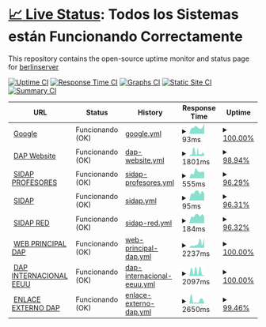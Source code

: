 # [📈 Live Status](https://berlinserver.github.io/): <!--live status--> **Todos los Sistemas están Funcionando Correctamente**

This repository contains the open-source uptime monitor and status page for [berlinserver](https://berlinserver.github.io/)

[![Uptime CI](https://github.com/berlinserver/estatus/workflows/Uptime%20CI/badge.svg)](https://github.com/berlinserver/estatus/actions?query=workflow%3A%22Uptime+CI%22)
[![Response Time CI](https://github.com/berlinserver/estatus/workflows/Response%20Time%20CI/badge.svg)](https://github.com/berlinserver/estatus/actions?query=workflow%3A%22Response+Time+CI%22)
[![Graphs CI](https://github.com/berlinserver/estatus/workflows/Graphs%20CI/badge.svg)](https://github.com/berlinserver/estatus/actions?query=workflow%3A%22Graphs+CI%22)
[![Static Site CI](https://github.com/berlinserver/estatus/workflows/Static%20Site%20CI/badge.svg)](https://github.com/berlinserver/estatus/actions?query=workflow%3A%22Static+Site+CI%22)
[![Summary CI](https://github.com/berlinserver/estatus/workflows/Summary%20CI/badge.svg)](https://github.com/berlinserver/estatus/actions?query=workflow%3A%22Summary+CI%22)

<!--start: status pages-->
<!-- This summary is generated by Upptime (https://github.com/upptime/upptime) -->
<!-- Do not edit this manually, your changes will be overwritten -->
<!-- prettier-ignore -->
| URL | Status | History | Response Time | Uptime |
| --- | ------ | ------- | ------------- | ------ |
| <img alt="" src="https://icons.duckduckgo.com/ip3/www.google.com.ico" height="13"> [Google](https://www.google.com) | Funcionando (OK) | [google.yml](https://github.com/berlinserver/estatus/commits/HEAD/history/google.yml) | <details><summary><img alt="Response time graph" src="./graphs/google/response-time-week.png" height="20"> 93ms</summary><br><a href="https://t1.dapenlinea.com/history/google"><img alt="Response time 112" src="https://img.shields.io/endpoint?url=https%3A%2F%2Fraw.githubusercontent.com%2Fberlinserver%2Festatus%2FHEAD%2Fapi%2Fgoogle%2Fresponse-time.json"></a><br><a href="https://t1.dapenlinea.com/history/google"><img alt="24-hour response time 139" src="https://img.shields.io/endpoint?url=https%3A%2F%2Fraw.githubusercontent.com%2Fberlinserver%2Festatus%2FHEAD%2Fapi%2Fgoogle%2Fresponse-time-day.json"></a><br><a href="https://t1.dapenlinea.com/history/google"><img alt="7-day response time 93" src="https://img.shields.io/endpoint?url=https%3A%2F%2Fraw.githubusercontent.com%2Fberlinserver%2Festatus%2FHEAD%2Fapi%2Fgoogle%2Fresponse-time-week.json"></a><br><a href="https://t1.dapenlinea.com/history/google"><img alt="30-day response time 95" src="https://img.shields.io/endpoint?url=https%3A%2F%2Fraw.githubusercontent.com%2Fberlinserver%2Festatus%2FHEAD%2Fapi%2Fgoogle%2Fresponse-time-month.json"></a><br><a href="https://t1.dapenlinea.com/history/google"><img alt="1-year response time 107" src="https://img.shields.io/endpoint?url=https%3A%2F%2Fraw.githubusercontent.com%2Fberlinserver%2Festatus%2FHEAD%2Fapi%2Fgoogle%2Fresponse-time-year.json"></a></details> | <details><summary><a href="https://t1.dapenlinea.com/history/google">100.00%</a></summary><a href="https://t1.dapenlinea.com/history/google"><img alt="All-time uptime 100.00%" src="https://img.shields.io/endpoint?url=https%3A%2F%2Fraw.githubusercontent.com%2Fberlinserver%2Festatus%2FHEAD%2Fapi%2Fgoogle%2Fuptime.json"></a><br><a href="https://t1.dapenlinea.com/history/google"><img alt="24-hour uptime 100.00%" src="https://img.shields.io/endpoint?url=https%3A%2F%2Fraw.githubusercontent.com%2Fberlinserver%2Festatus%2FHEAD%2Fapi%2Fgoogle%2Fuptime-day.json"></a><br><a href="https://t1.dapenlinea.com/history/google"><img alt="7-day uptime 100.00%" src="https://img.shields.io/endpoint?url=https%3A%2F%2Fraw.githubusercontent.com%2Fberlinserver%2Festatus%2FHEAD%2Fapi%2Fgoogle%2Fuptime-week.json"></a><br><a href="https://t1.dapenlinea.com/history/google"><img alt="30-day uptime 100.00%" src="https://img.shields.io/endpoint?url=https%3A%2F%2Fraw.githubusercontent.com%2Fberlinserver%2Festatus%2FHEAD%2Fapi%2Fgoogle%2Fuptime-month.json"></a><br><a href="https://t1.dapenlinea.com/history/google"><img alt="1-year uptime 100.00%" src="https://img.shields.io/endpoint?url=https%3A%2F%2Fraw.githubusercontent.com%2Fberlinserver%2Festatus%2FHEAD%2Fapi%2Fgoogle%2Fuptime-year.json"></a></details>
| <img alt="" src="https://icons.duckduckgo.com/ip3/web.ula.ve.ico" height="13"> [DAP Website](http://web.ula.ve/dap/) | Funcionando (OK) | [dap-website.yml](https://github.com/berlinserver/estatus/commits/HEAD/history/dap-website.yml) | <details><summary><img alt="Response time graph" src="./graphs/dap-website/response-time-week.png" height="20"> 1801ms</summary><br><a href="https://t1.dapenlinea.com/history/dap-website"><img alt="Response time 1806" src="https://img.shields.io/endpoint?url=https%3A%2F%2Fraw.githubusercontent.com%2Fberlinserver%2Festatus%2FHEAD%2Fapi%2Fdap-website%2Fresponse-time.json"></a><br><a href="https://t1.dapenlinea.com/history/dap-website"><img alt="24-hour response time 1272" src="https://img.shields.io/endpoint?url=https%3A%2F%2Fraw.githubusercontent.com%2Fberlinserver%2Festatus%2FHEAD%2Fapi%2Fdap-website%2Fresponse-time-day.json"></a><br><a href="https://t1.dapenlinea.com/history/dap-website"><img alt="7-day response time 1801" src="https://img.shields.io/endpoint?url=https%3A%2F%2Fraw.githubusercontent.com%2Fberlinserver%2Festatus%2FHEAD%2Fapi%2Fdap-website%2Fresponse-time-week.json"></a><br><a href="https://t1.dapenlinea.com/history/dap-website"><img alt="30-day response time 1821" src="https://img.shields.io/endpoint?url=https%3A%2F%2Fraw.githubusercontent.com%2Fberlinserver%2Festatus%2FHEAD%2Fapi%2Fdap-website%2Fresponse-time-month.json"></a><br><a href="https://t1.dapenlinea.com/history/dap-website"><img alt="1-year response time 1808" src="https://img.shields.io/endpoint?url=https%3A%2F%2Fraw.githubusercontent.com%2Fberlinserver%2Festatus%2FHEAD%2Fapi%2Fdap-website%2Fresponse-time-year.json"></a></details> | <details><summary><a href="https://t1.dapenlinea.com/history/dap-website">98.94%</a></summary><a href="https://t1.dapenlinea.com/history/dap-website"><img alt="All-time uptime 98.12%" src="https://img.shields.io/endpoint?url=https%3A%2F%2Fraw.githubusercontent.com%2Fberlinserver%2Festatus%2FHEAD%2Fapi%2Fdap-website%2Fuptime.json"></a><br><a href="https://t1.dapenlinea.com/history/dap-website"><img alt="24-hour uptime 98.26%" src="https://img.shields.io/endpoint?url=https%3A%2F%2Fraw.githubusercontent.com%2Fberlinserver%2Festatus%2FHEAD%2Fapi%2Fdap-website%2Fuptime-day.json"></a><br><a href="https://t1.dapenlinea.com/history/dap-website"><img alt="7-day uptime 98.94%" src="https://img.shields.io/endpoint?url=https%3A%2F%2Fraw.githubusercontent.com%2Fberlinserver%2Festatus%2FHEAD%2Fapi%2Fdap-website%2Fuptime-week.json"></a><br><a href="https://t1.dapenlinea.com/history/dap-website"><img alt="30-day uptime 95.55%" src="https://img.shields.io/endpoint?url=https%3A%2F%2Fraw.githubusercontent.com%2Fberlinserver%2Festatus%2FHEAD%2Fapi%2Fdap-website%2Fuptime-month.json"></a><br><a href="https://t1.dapenlinea.com/history/dap-website"><img alt="1-year uptime 97.46%" src="https://img.shields.io/endpoint?url=https%3A%2F%2Fraw.githubusercontent.com%2Fberlinserver%2Festatus%2FHEAD%2Fapi%2Fdap-website%2Fuptime-year.json"></a></details>
| <img alt="" src="https://icons.duckduckgo.com/ip3/uladap.adm.ula.ve.ico" height="13"> [SIDAP PROFESORES](http://uladap.adm.ula.ve/sidap/pdi) | Funcionando (OK) | [sidap-profesores.yml](https://github.com/berlinserver/estatus/commits/HEAD/history/sidap-profesores.yml) | <details><summary><img alt="Response time graph" src="./graphs/sidap-profesores/response-time-week.png" height="20"> 555ms</summary><br><a href="https://t1.dapenlinea.com/history/sidap-profesores"><img alt="Response time 1138" src="https://img.shields.io/endpoint?url=https%3A%2F%2Fraw.githubusercontent.com%2Fberlinserver%2Festatus%2FHEAD%2Fapi%2Fsidap-profesores%2Fresponse-time.json"></a><br><a href="https://t1.dapenlinea.com/history/sidap-profesores"><img alt="24-hour response time 559" src="https://img.shields.io/endpoint?url=https%3A%2F%2Fraw.githubusercontent.com%2Fberlinserver%2Festatus%2FHEAD%2Fapi%2Fsidap-profesores%2Fresponse-time-day.json"></a><br><a href="https://t1.dapenlinea.com/history/sidap-profesores"><img alt="7-day response time 555" src="https://img.shields.io/endpoint?url=https%3A%2F%2Fraw.githubusercontent.com%2Fberlinserver%2Festatus%2FHEAD%2Fapi%2Fsidap-profesores%2Fresponse-time-week.json"></a><br><a href="https://t1.dapenlinea.com/history/sidap-profesores"><img alt="30-day response time 1707" src="https://img.shields.io/endpoint?url=https%3A%2F%2Fraw.githubusercontent.com%2Fberlinserver%2Festatus%2FHEAD%2Fapi%2Fsidap-profesores%2Fresponse-time-month.json"></a><br><a href="https://t1.dapenlinea.com/history/sidap-profesores"><img alt="1-year response time 1139" src="https://img.shields.io/endpoint?url=https%3A%2F%2Fraw.githubusercontent.com%2Fberlinserver%2Festatus%2FHEAD%2Fapi%2Fsidap-profesores%2Fresponse-time-year.json"></a></details> | <details><summary><a href="https://t1.dapenlinea.com/history/sidap-profesores">96.29%</a></summary><a href="https://t1.dapenlinea.com/history/sidap-profesores"><img alt="All-time uptime 91.38%" src="https://img.shields.io/endpoint?url=https%3A%2F%2Fraw.githubusercontent.com%2Fberlinserver%2Festatus%2FHEAD%2Fapi%2Fsidap-profesores%2Fuptime.json"></a><br><a href="https://t1.dapenlinea.com/history/sidap-profesores"><img alt="24-hour uptime 93.33%" src="https://img.shields.io/endpoint?url=https%3A%2F%2Fraw.githubusercontent.com%2Fberlinserver%2Festatus%2FHEAD%2Fapi%2Fsidap-profesores%2Fuptime-day.json"></a><br><a href="https://t1.dapenlinea.com/history/sidap-profesores"><img alt="7-day uptime 96.29%" src="https://img.shields.io/endpoint?url=https%3A%2F%2Fraw.githubusercontent.com%2Fberlinserver%2Festatus%2FHEAD%2Fapi%2Fsidap-profesores%2Fuptime-week.json"></a><br><a href="https://t1.dapenlinea.com/history/sidap-profesores"><img alt="30-day uptime 89.57%" src="https://img.shields.io/endpoint?url=https%3A%2F%2Fraw.githubusercontent.com%2Fberlinserver%2Festatus%2FHEAD%2Fapi%2Fsidap-profesores%2Fuptime-month.json"></a><br><a href="https://t1.dapenlinea.com/history/sidap-profesores"><img alt="1-year uptime 88.44%" src="https://img.shields.io/endpoint?url=https%3A%2F%2Fraw.githubusercontent.com%2Fberlinserver%2Festatus%2FHEAD%2Fapi%2Fsidap-profesores%2Fuptime-year.json"></a></details>
| <img alt="" src="https://icons.duckduckgo.com/ip3/uladap.adm.ula.ve.ico" height="13"> [SIDAP](http://uladap.adm.ula.ve/sidap/) | Funcionando (OK) | [sidap.yml](https://github.com/berlinserver/estatus/commits/HEAD/history/sidap.yml) | <details><summary><img alt="Response time graph" src="./graphs/sidap/response-time-week.png" height="20"> 95ms</summary><br><a href="https://t1.dapenlinea.com/history/sidap"><img alt="Response time 156" src="https://img.shields.io/endpoint?url=https%3A%2F%2Fraw.githubusercontent.com%2Fberlinserver%2Festatus%2FHEAD%2Fapi%2Fsidap%2Fresponse-time.json"></a><br><a href="https://t1.dapenlinea.com/history/sidap"><img alt="24-hour response time 96" src="https://img.shields.io/endpoint?url=https%3A%2F%2Fraw.githubusercontent.com%2Fberlinserver%2Festatus%2FHEAD%2Fapi%2Fsidap%2Fresponse-time-day.json"></a><br><a href="https://t1.dapenlinea.com/history/sidap"><img alt="7-day response time 95" src="https://img.shields.io/endpoint?url=https%3A%2F%2Fraw.githubusercontent.com%2Fberlinserver%2Festatus%2FHEAD%2Fapi%2Fsidap%2Fresponse-time-week.json"></a><br><a href="https://t1.dapenlinea.com/history/sidap"><img alt="30-day response time 102" src="https://img.shields.io/endpoint?url=https%3A%2F%2Fraw.githubusercontent.com%2Fberlinserver%2Festatus%2FHEAD%2Fapi%2Fsidap%2Fresponse-time-month.json"></a><br><a href="https://t1.dapenlinea.com/history/sidap"><img alt="1-year response time 146" src="https://img.shields.io/endpoint?url=https%3A%2F%2Fraw.githubusercontent.com%2Fberlinserver%2Festatus%2FHEAD%2Fapi%2Fsidap%2Fresponse-time-year.json"></a></details> | <details><summary><a href="https://t1.dapenlinea.com/history/sidap">96.31%</a></summary><a href="https://t1.dapenlinea.com/history/sidap"><img alt="All-time uptime 90.28%" src="https://img.shields.io/endpoint?url=https%3A%2F%2Fraw.githubusercontent.com%2Fberlinserver%2Festatus%2FHEAD%2Fapi%2Fsidap%2Fuptime.json"></a><br><a href="https://t1.dapenlinea.com/history/sidap"><img alt="24-hour uptime 93.33%" src="https://img.shields.io/endpoint?url=https%3A%2F%2Fraw.githubusercontent.com%2Fberlinserver%2Festatus%2FHEAD%2Fapi%2Fsidap%2Fuptime-day.json"></a><br><a href="https://t1.dapenlinea.com/history/sidap"><img alt="7-day uptime 96.31%" src="https://img.shields.io/endpoint?url=https%3A%2F%2Fraw.githubusercontent.com%2Fberlinserver%2Festatus%2FHEAD%2Fapi%2Fsidap%2Fuptime-week.json"></a><br><a href="https://t1.dapenlinea.com/history/sidap"><img alt="30-day uptime 89.58%" src="https://img.shields.io/endpoint?url=https%3A%2F%2Fraw.githubusercontent.com%2Fberlinserver%2Festatus%2FHEAD%2Fapi%2Fsidap%2Fuptime-month.json"></a><br><a href="https://t1.dapenlinea.com/history/sidap"><img alt="1-year uptime 86.97%" src="https://img.shields.io/endpoint?url=https%3A%2F%2Fraw.githubusercontent.com%2Fberlinserver%2Festatus%2FHEAD%2Fapi%2Fsidap%2Fuptime-year.json"></a></details>
| <img alt="" src="https://icons.duckduckgo.com/ip3/190.168.72.22.ico" height="13"> [SIDAP RED](http://190.168.72.22/sidap/) | Funcionando (OK) | [sidap-red.yml](https://github.com/berlinserver/estatus/commits/HEAD/history/sidap-red.yml) | <details><summary><img alt="Response time graph" src="./graphs/sidap-red/response-time-week.png" height="20"> 184ms</summary><br><a href="https://t1.dapenlinea.com/history/sidap-red"><img alt="Response time 285" src="https://img.shields.io/endpoint?url=https%3A%2F%2Fraw.githubusercontent.com%2Fberlinserver%2Festatus%2FHEAD%2Fapi%2Fsidap-red%2Fresponse-time.json"></a><br><a href="https://t1.dapenlinea.com/history/sidap-red"><img alt="24-hour response time 186" src="https://img.shields.io/endpoint?url=https%3A%2F%2Fraw.githubusercontent.com%2Fberlinserver%2Festatus%2FHEAD%2Fapi%2Fsidap-red%2Fresponse-time-day.json"></a><br><a href="https://t1.dapenlinea.com/history/sidap-red"><img alt="7-day response time 184" src="https://img.shields.io/endpoint?url=https%3A%2F%2Fraw.githubusercontent.com%2Fberlinserver%2Festatus%2FHEAD%2Fapi%2Fsidap-red%2Fresponse-time-week.json"></a><br><a href="https://t1.dapenlinea.com/history/sidap-red"><img alt="30-day response time 311" src="https://img.shields.io/endpoint?url=https%3A%2F%2Fraw.githubusercontent.com%2Fberlinserver%2Festatus%2FHEAD%2Fapi%2Fsidap-red%2Fresponse-time-month.json"></a><br><a href="https://t1.dapenlinea.com/history/sidap-red"><img alt="1-year response time 291" src="https://img.shields.io/endpoint?url=https%3A%2F%2Fraw.githubusercontent.com%2Fberlinserver%2Festatus%2FHEAD%2Fapi%2Fsidap-red%2Fresponse-time-year.json"></a></details> | <details><summary><a href="https://t1.dapenlinea.com/history/sidap-red">96.32%</a></summary><a href="https://t1.dapenlinea.com/history/sidap-red"><img alt="All-time uptime 90.22%" src="https://img.shields.io/endpoint?url=https%3A%2F%2Fraw.githubusercontent.com%2Fberlinserver%2Festatus%2FHEAD%2Fapi%2Fsidap-red%2Fuptime.json"></a><br><a href="https://t1.dapenlinea.com/history/sidap-red"><img alt="24-hour uptime 93.33%" src="https://img.shields.io/endpoint?url=https%3A%2F%2Fraw.githubusercontent.com%2Fberlinserver%2Festatus%2FHEAD%2Fapi%2Fsidap-red%2Fuptime-day.json"></a><br><a href="https://t1.dapenlinea.com/history/sidap-red"><img alt="7-day uptime 96.32%" src="https://img.shields.io/endpoint?url=https%3A%2F%2Fraw.githubusercontent.com%2Fberlinserver%2Festatus%2FHEAD%2Fapi%2Fsidap-red%2Fuptime-week.json"></a><br><a href="https://t1.dapenlinea.com/history/sidap-red"><img alt="30-day uptime 89.65%" src="https://img.shields.io/endpoint?url=https%3A%2F%2Fraw.githubusercontent.com%2Fberlinserver%2Festatus%2FHEAD%2Fapi%2Fsidap-red%2Fuptime-month.json"></a><br><a href="https://t1.dapenlinea.com/history/sidap-red"><img alt="1-year uptime 86.88%" src="https://img.shields.io/endpoint?url=https%3A%2F%2Fraw.githubusercontent.com%2Fberlinserver%2Festatus%2FHEAD%2Fapi%2Fsidap-red%2Fuptime-year.json"></a></details>
| <img alt="" src="https://icons.duckduckgo.com/ip3/dap.ula.ve.ico" height="13"> [WEB PRINCIPAL DAP](https://dap.ula.ve) | Funcionando (OK) | [web-principal-dap.yml](https://github.com/berlinserver/estatus/commits/HEAD/history/web-principal-dap.yml) | <details><summary><img alt="Response time graph" src="./graphs/web-principal-dap/response-time-week.png" height="20"> 2237ms</summary><br><a href="https://t1.dapenlinea.com/history/web-principal-dap"><img alt="Response time 1792" src="https://img.shields.io/endpoint?url=https%3A%2F%2Fraw.githubusercontent.com%2Fberlinserver%2Festatus%2FHEAD%2Fapi%2Fweb-principal-dap%2Fresponse-time.json"></a><br><a href="https://t1.dapenlinea.com/history/web-principal-dap"><img alt="24-hour response time 4881" src="https://img.shields.io/endpoint?url=https%3A%2F%2Fraw.githubusercontent.com%2Fberlinserver%2Festatus%2FHEAD%2Fapi%2Fweb-principal-dap%2Fresponse-time-day.json"></a><br><a href="https://t1.dapenlinea.com/history/web-principal-dap"><img alt="7-day response time 2237" src="https://img.shields.io/endpoint?url=https%3A%2F%2Fraw.githubusercontent.com%2Fberlinserver%2Festatus%2FHEAD%2Fapi%2Fweb-principal-dap%2Fresponse-time-week.json"></a><br><a href="https://t1.dapenlinea.com/history/web-principal-dap"><img alt="30-day response time 2579" src="https://img.shields.io/endpoint?url=https%3A%2F%2Fraw.githubusercontent.com%2Fberlinserver%2Festatus%2FHEAD%2Fapi%2Fweb-principal-dap%2Fresponse-time-month.json"></a><br><a href="https://t1.dapenlinea.com/history/web-principal-dap"><img alt="1-year response time 1806" src="https://img.shields.io/endpoint?url=https%3A%2F%2Fraw.githubusercontent.com%2Fberlinserver%2Festatus%2FHEAD%2Fapi%2Fweb-principal-dap%2Fresponse-time-year.json"></a></details> | <details><summary><a href="https://t1.dapenlinea.com/history/web-principal-dap">100.00%</a></summary><a href="https://t1.dapenlinea.com/history/web-principal-dap"><img alt="All-time uptime 84.14%" src="https://img.shields.io/endpoint?url=https%3A%2F%2Fraw.githubusercontent.com%2Fberlinserver%2Festatus%2FHEAD%2Fapi%2Fweb-principal-dap%2Fuptime.json"></a><br><a href="https://t1.dapenlinea.com/history/web-principal-dap"><img alt="24-hour uptime 100.00%" src="https://img.shields.io/endpoint?url=https%3A%2F%2Fraw.githubusercontent.com%2Fberlinserver%2Festatus%2FHEAD%2Fapi%2Fweb-principal-dap%2Fuptime-day.json"></a><br><a href="https://t1.dapenlinea.com/history/web-principal-dap"><img alt="7-day uptime 100.00%" src="https://img.shields.io/endpoint?url=https%3A%2F%2Fraw.githubusercontent.com%2Fberlinserver%2Festatus%2FHEAD%2Fapi%2Fweb-principal-dap%2Fuptime-week.json"></a><br><a href="https://t1.dapenlinea.com/history/web-principal-dap"><img alt="30-day uptime 94.35%" src="https://img.shields.io/endpoint?url=https%3A%2F%2Fraw.githubusercontent.com%2Fberlinserver%2Festatus%2FHEAD%2Fapi%2Fweb-principal-dap%2Fuptime-month.json"></a><br><a href="https://t1.dapenlinea.com/history/web-principal-dap"><img alt="1-year uptime 83.73%" src="https://img.shields.io/endpoint?url=https%3A%2F%2Fraw.githubusercontent.com%2Fberlinserver%2Festatus%2FHEAD%2Fapi%2Fweb-principal-dap%2Fuptime-year.json"></a></details>
| <img alt="" src="https://icons.duckduckgo.com/ip3/dapenlinea.ula.ve.ico" height="13"> [DAP INTERNACIONAL EEUU](https://dapenlinea.ula.ve) | Funcionando (OK) | [dap-internacional-eeuu.yml](https://github.com/berlinserver/estatus/commits/HEAD/history/dap-internacional-eeuu.yml) | <details><summary><img alt="Response time graph" src="./graphs/dap-internacional-eeuu/response-time-week.png" height="20"> 2097ms</summary><br><a href="https://t1.dapenlinea.com/history/dap-internacional-eeuu"><img alt="Response time 1254" src="https://img.shields.io/endpoint?url=https%3A%2F%2Fraw.githubusercontent.com%2Fberlinserver%2Festatus%2FHEAD%2Fapi%2Fdap-internacional-eeuu%2Fresponse-time.json"></a><br><a href="https://t1.dapenlinea.com/history/dap-internacional-eeuu"><img alt="24-hour response time 343" src="https://img.shields.io/endpoint?url=https%3A%2F%2Fraw.githubusercontent.com%2Fberlinserver%2Festatus%2FHEAD%2Fapi%2Fdap-internacional-eeuu%2Fresponse-time-day.json"></a><br><a href="https://t1.dapenlinea.com/history/dap-internacional-eeuu"><img alt="7-day response time 2097" src="https://img.shields.io/endpoint?url=https%3A%2F%2Fraw.githubusercontent.com%2Fberlinserver%2Festatus%2FHEAD%2Fapi%2Fdap-internacional-eeuu%2Fresponse-time-week.json"></a><br><a href="https://t1.dapenlinea.com/history/dap-internacional-eeuu"><img alt="30-day response time 1214" src="https://img.shields.io/endpoint?url=https%3A%2F%2Fraw.githubusercontent.com%2Fberlinserver%2Festatus%2FHEAD%2Fapi%2Fdap-internacional-eeuu%2Fresponse-time-month.json"></a><br><a href="https://t1.dapenlinea.com/history/dap-internacional-eeuu"><img alt="1-year response time 1254" src="https://img.shields.io/endpoint?url=https%3A%2F%2Fraw.githubusercontent.com%2Fberlinserver%2Festatus%2FHEAD%2Fapi%2Fdap-internacional-eeuu%2Fresponse-time-year.json"></a></details> | <details><summary><a href="https://t1.dapenlinea.com/history/dap-internacional-eeuu">100.00%</a></summary><a href="https://t1.dapenlinea.com/history/dap-internacional-eeuu"><img alt="All-time uptime 97.19%" src="https://img.shields.io/endpoint?url=https%3A%2F%2Fraw.githubusercontent.com%2Fberlinserver%2Festatus%2FHEAD%2Fapi%2Fdap-internacional-eeuu%2Fuptime.json"></a><br><a href="https://t1.dapenlinea.com/history/dap-internacional-eeuu"><img alt="24-hour uptime 100.00%" src="https://img.shields.io/endpoint?url=https%3A%2F%2Fraw.githubusercontent.com%2Fberlinserver%2Festatus%2FHEAD%2Fapi%2Fdap-internacional-eeuu%2Fuptime-day.json"></a><br><a href="https://t1.dapenlinea.com/history/dap-internacional-eeuu"><img alt="7-day uptime 100.00%" src="https://img.shields.io/endpoint?url=https%3A%2F%2Fraw.githubusercontent.com%2Fberlinserver%2Festatus%2FHEAD%2Fapi%2Fdap-internacional-eeuu%2Fuptime-week.json"></a><br><a href="https://t1.dapenlinea.com/history/dap-internacional-eeuu"><img alt="30-day uptime 98.05%" src="https://img.shields.io/endpoint?url=https%3A%2F%2Fraw.githubusercontent.com%2Fberlinserver%2Festatus%2FHEAD%2Fapi%2Fdap-internacional-eeuu%2Fuptime-month.json"></a><br><a href="https://t1.dapenlinea.com/history/dap-internacional-eeuu"><img alt="1-year uptime 97.19%" src="https://img.shields.io/endpoint?url=https%3A%2F%2Fraw.githubusercontent.com%2Fberlinserver%2Festatus%2FHEAD%2Fapi%2Fdap-internacional-eeuu%2Fuptime-year.json"></a></details>
| <img alt="" src="https://icons.duckduckgo.com/ip3/sistemasdap.ula.ve.ico" height="13"> [ENLACE EXTERNO DAP](http://sistemasdap.ula.ve/) | Funcionando (OK) | [enlace-externo-dap.yml](https://github.com/berlinserver/estatus/commits/HEAD/history/enlace-externo-dap.yml) | <details><summary><img alt="Response time graph" src="./graphs/enlace-externo-dap/response-time-week.png" height="20"> 2650ms</summary><br><a href="https://t1.dapenlinea.com/history/enlace-externo-dap"><img alt="Response time 2088" src="https://img.shields.io/endpoint?url=https%3A%2F%2Fraw.githubusercontent.com%2Fberlinserver%2Festatus%2FHEAD%2Fapi%2Fenlace-externo-dap%2Fresponse-time.json"></a><br><a href="https://t1.dapenlinea.com/history/enlace-externo-dap"><img alt="24-hour response time 571" src="https://img.shields.io/endpoint?url=https%3A%2F%2Fraw.githubusercontent.com%2Fberlinserver%2Festatus%2FHEAD%2Fapi%2Fenlace-externo-dap%2Fresponse-time-day.json"></a><br><a href="https://t1.dapenlinea.com/history/enlace-externo-dap"><img alt="7-day response time 2650" src="https://img.shields.io/endpoint?url=https%3A%2F%2Fraw.githubusercontent.com%2Fberlinserver%2Festatus%2FHEAD%2Fapi%2Fenlace-externo-dap%2Fresponse-time-week.json"></a><br><a href="https://t1.dapenlinea.com/history/enlace-externo-dap"><img alt="30-day response time 2758" src="https://img.shields.io/endpoint?url=https%3A%2F%2Fraw.githubusercontent.com%2Fberlinserver%2Festatus%2FHEAD%2Fapi%2Fenlace-externo-dap%2Fresponse-time-month.json"></a><br><a href="https://t1.dapenlinea.com/history/enlace-externo-dap"><img alt="1-year response time 2088" src="https://img.shields.io/endpoint?url=https%3A%2F%2Fraw.githubusercontent.com%2Fberlinserver%2Festatus%2FHEAD%2Fapi%2Fenlace-externo-dap%2Fresponse-time-year.json"></a></details> | <details><summary><a href="https://t1.dapenlinea.com/history/enlace-externo-dap">99.46%</a></summary><a href="https://t1.dapenlinea.com/history/enlace-externo-dap"><img alt="All-time uptime 80.42%" src="https://img.shields.io/endpoint?url=https%3A%2F%2Fraw.githubusercontent.com%2Fberlinserver%2Festatus%2FHEAD%2Fapi%2Fenlace-externo-dap%2Fuptime.json"></a><br><a href="https://t1.dapenlinea.com/history/enlace-externo-dap"><img alt="24-hour uptime 100.00%" src="https://img.shields.io/endpoint?url=https%3A%2F%2Fraw.githubusercontent.com%2Fberlinserver%2Festatus%2FHEAD%2Fapi%2Fenlace-externo-dap%2Fuptime-day.json"></a><br><a href="https://t1.dapenlinea.com/history/enlace-externo-dap"><img alt="7-day uptime 99.46%" src="https://img.shields.io/endpoint?url=https%3A%2F%2Fraw.githubusercontent.com%2Fberlinserver%2Festatus%2FHEAD%2Fapi%2Fenlace-externo-dap%2Fuptime-week.json"></a><br><a href="https://t1.dapenlinea.com/history/enlace-externo-dap"><img alt="30-day uptime 94.23%" src="https://img.shields.io/endpoint?url=https%3A%2F%2Fraw.githubusercontent.com%2Fberlinserver%2Festatus%2FHEAD%2Fapi%2Fenlace-externo-dap%2Fuptime-month.json"></a><br><a href="https://t1.dapenlinea.com/history/enlace-externo-dap"><img alt="1-year uptime 80.42%" src="https://img.shields.io/endpoint?url=https%3A%2F%2Fraw.githubusercontent.com%2Fberlinserver%2Festatus%2FHEAD%2Fapi%2Fenlace-externo-dap%2Fuptime-year.json"></a></details>

<!--end: status pages-->
